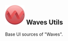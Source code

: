 ## <img src="\files\logo_small.png" alt="logo_small" style="zoom:25%;" /> Waves Utils
Base UI sources of "Waves".

